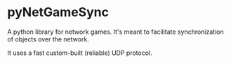 pyNetGameSync
=============

A python library for network games. It's meant to facilitate synchronization of objects over the network.

It uses a fast custom-built (reliable) UDP protocol.
